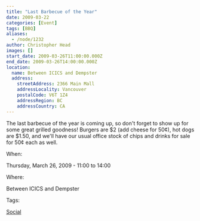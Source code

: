 ```yaml
---
title: "Last Barbecue of the Year"
date: 2009-03-22
categories: [Event]
tags: [BBQ]
aliases:
  - /node/1232
author: Christopher Head
images: []
start_date: 2009-03-26T11:00:00.000Z
end_date: 2009-03-26T14:00:00.000Z
location:
  name: Between ICICS and Dempster
  address:
    streetAddress: 2366 Main Mall
    addressLocality: Vancouver
    postalCode: V6T 1Z4
    addressRegion: BC
    addressCountry: CA
---
```


The last barbecue of the year is coming up, so don't forget to show up for some great grilled goodness! Burgers are $2 (add cheese for 50¢), hot dogs are $1.50, and we'll have our usual office stock of chips and drinks for sale for 50¢ each as well.

When: 

Thursday, March 26, 2009 - 11:00 to 14:00

Where: 

Between ICICS and Dempster

Tags: 

[Social](/social)
